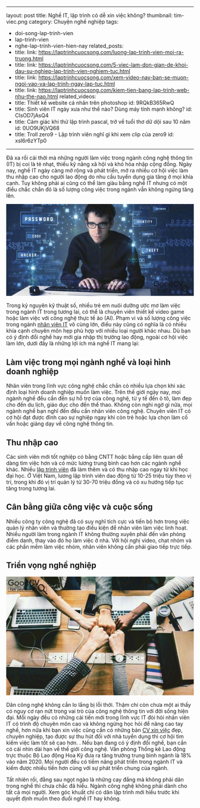 
---
layout: post
title: Nghề IT, lập trình có dễ xin việc không?
thumbnail: tim-viec.png
category: Chuyện nghề nghiệp
tags:
  - doi-song-lap-trinh-vien
  - lap-trinh-vien
  - nghe-lap-trinh-vien-hien-nay
related_posts:
 - title: 
   link: https://laptrinhcuocsong.com/luong-lap-trinh-vien-moi-ra-truong.html
 - title: 
   link: https://laptrinhcuocsong.com/5-viec-lam-don-gian-de-khoi-dau-su-nghiep-lap-trinh-vien-nghiem-tuc.html
 - title: 
   link: https://laptrinhcuocsong.com/xem-video-nay-ban-se-muon-ngoi-vao-va-lap-trinh-ngay-lap-tuc.html
 - title: 
   link: https://laptrinhcuocsong.com/kiem-tien-bang-lap-trinh-web-nhu-the-nao.html
related_videos:
  -
    title: Thiết kế website cá nhân trên photoshop
    id: 9RQkB365RwQ
  -
    title: Sinh viên IT ngày xưa như thế nào? Dùng máy tính mạnh không?
    id: ClsOD7jAsQ4
  -
    title: Cảm giác khi thử lập trình pascal, trở về tuổi thơ dữ dội sau 10 năm 
    id: 0UO9UKjVQ68
  -
    title: Troll zero9 - Lập trình viên nghĩ gì khi xem clip của zero9 
    id: xsI6r6zYTp0
---

Đã xa rồi cái thời mà những người làm việc trong ngành công nghệ thông tin (IT) bị coi là tẻ nhạt, thiếu kỹ năng xã hội và khó hòa nhập cộng đồng. Ngày nay, nghề IT ngày càng mở rộng và phát triển, mở ra nhiều cơ hội việc làm thu nhập cao cho người lao động do nhu cầu tuyển dụng gia tăng ở mọi khía cạnh. Tuy không phải ai cũng có thể làm giàu bằng nghề IT nhưng có một điều chắc chắn đó là số lượng công việc trong ngành vẫn không ngừng tăng lên. 

![Lập trình viên](images/coder.jpg)

Trong kỷ nguyên kỹ thuật số, nhiều trẻ em nuôi dưỡng ước mơ làm việc trong ngành IT trong tương lai, có thể là chuyên viên thiết kế video game hoặc làm việc với công nghệ thực tế ảo (AI). Phạm vi và số lượng công việc trong ngành [nhân viên IT](https://goodcv.vn/t%C3%ACm-vi%E1%BB%87c-l%C3%A0m-nh%C3%A2n+vi%C3%AAn+it) vô cùng lớn, điều này cũng có nghĩa là có nhiều khía cạnh chuyên môn hẹp phù hợp với nhiều loại người khác nhau. Dù bạn có ý định đổi nghề hay mới gia nhập thị trường lao động, ngoài cơ hội việc làm lớn, dưới đây là những lợi ích mà nghề IT mang lại:

## Làm việc trong mọi ngành nghề và loại hình doanh nghiệp

Nhân viên trong lĩnh vực công nghệ chắc chắn có nhiều lựa chọn khi xác định loại hình doanh nghiệp muốn làm việc. Trên thế giới ngày nay, mọi ngành nghề đều cần đến sự hỗ trợ của công nghệ, từ y tế đến ô tô, làm đẹp cho đến du lịch, giáo dục cho đến thể thao. Không còn nghi ngờ gì nữa, mọi ngành nghề bạn nghĩ đến đều cần nhân viên công nghệ. Chuyên viên IT có cơ hội đạt được đỉnh cao sự nghiệp ngay khi còn trẻ hoặc lựa chọn làm cố vấn hoặc giảng dạy về công nghệ thông tin. 

## Thu nhập cao

Các sinh viên mới tốt nghiệp có bằng CNTT hoặc bằng cấp liên quan dễ dàng tìm việc hơn và có mức lương trung bình cao hơn các ngành nghề khác. Nhiều [lập trình viên](https://goodcv.vn/t%C3%ACm-vi%E1%BB%87c-l%C3%A0m-l%E1%BA%ADp+tr%C3%ACnh+vi%C3%AAn) đã làm thêm và có thu nhập cao ngay từ khi học đại học. Ở Việt Nam, lương lập trình viên dao động từ 10-25 triệu tùy theo vị trí, trong khi đó vị trí quản lý từ 30-70 triệu đồng và có xu hướng tiếp tục tăng trong tương lai. 

## Cân bằng giữa công việc và cuộc sống

Nhiều công ty công nghệ đã có suy nghĩ tích cực và tiến bộ hơn trong việc quản lý nhân viên và thường tạo điều kiện để nhân viên làm việc linh hoạt. Nhiều người làm trong ngành IT không thường xuyên phải đến văn phòng điểm danh, thay vào đó họ làm việc ở nhà. Với hội nghị video, chat nhóm và các phần mềm làm việc nhóm, nhân viên không cần phải giao tiếp trực tiếp. 

## Triển vọng nghề nghiệp

![Team work](images/team-work.jpg)

Dân công nghệ không cần lo lắng bị lỗi thời. Thậm chí còn chưa một ai thấy có nguy cơ rạn nứt trong vai trò của công nghệ thông tin với đời sống hiện đại. Mỗi ngày đều có những cải tiến mới trong lĩnh vực IT đòi hỏi nhân viên IT có trình độ chuyên môn cao và không ngừng học hỏi để nâng cao tay nghề, hơn nữa khi bạn xin việc cũng cần có những bản [CV xin việc](https://goodcv.vn/mau-cv-xin-viec.html) đẹp, chuyên nghiệp, tạo được sự thu hút đối với nhà tuyển dụng thì cơ hội tìm kiếm việc làm tốt sẽ cao hơn. . Nếu bạn đang có ý định đổi nghề, bạn cần có cái nhìn dài hạn về thế giới công nghệ. Văn phòng Thống kê Lao động trực thuộc Bộ Lao động Hoa Kỳ đưa ra tăng trưởng trung bình ngành là 18% vào năm 2020. Mọi người đều có tiềm năng phát triển trong ngành IT và kiếm được nhiều tiền hơn cùng với sự phát triển chung của ngành. 

Tất nhiên rồi, đằng sau ngọt ngào là những cay đắng mà không phải dân trong nghề thì chưa chắc đã hiểu. Ngành công nghệ không phải dành cho tất cả mọi người. Xem góc khuất chỉ có dân lập trình mới hiểu trước khi quyết định muốn theo đuổi nghề IT hay không. 



